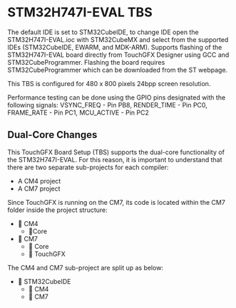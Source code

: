 # STM32H747I-EVAL TBS

The default IDE is set to STM32CubeIDE, to change IDE open the STM32H747I-EVAL.ioc with STM32CubeMX and select from the supported IDEs (STM32CubeIDE, EWARM, and MDK-ARM). Supports flashing of the STM32H747I-EVAL board directly from TouchGFX Designer using GCC and STM32CubeProgrammer. Flashing the board requires STM32CubeProgrammer which can be downloaded from the ST webpage.

This TBS is configured for 480 x 800 pixels 24bpp screen resolution.

Performance testing can be done using the GPIO pins designated with the following signals: VSYNC_FREQ - Pin PB8, RENDER_TIME - Pin PC0, FRAME_RATE - Pin PC1, MCU_ACTIVE - Pin PC2

## Dual-Core Changes

This TouchGFX Board Setup (TBS) supports the dual-core functionality of the STM32H747I-EVAL.
For this reason, it is important to understand that there are two separate sub-projects for each compiler:
- A CM4 project
- A CM7 project

Since TouchGFX is running on the CM7, its code is located within the CM7 folder inside the project structure:

- 📁 CM4
    - 📁Core
- 📁 CM7
    - 📁 Core
    - 📁 TouchGFX

The CM4 and CM7 sub-project are split up as below:
- 📁 STM32CubeIDE
    - 📁 CM4
    - 📁 CM7

